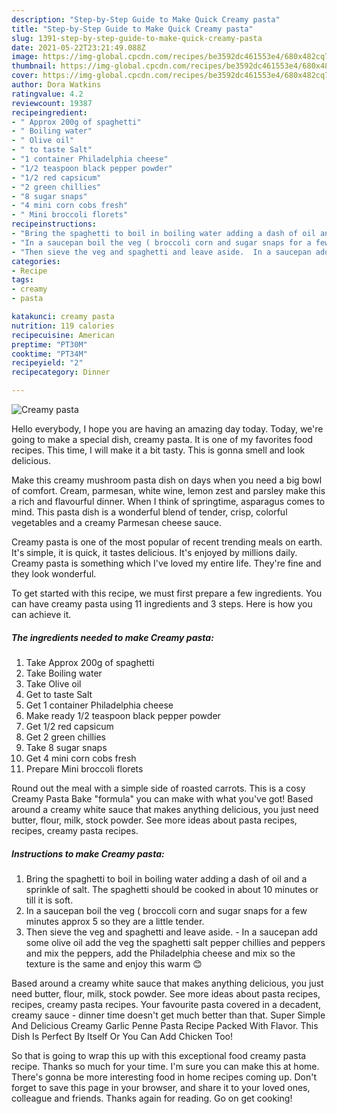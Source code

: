 ```yaml
---
description: "Step-by-Step Guide to Make Quick Creamy pasta"
title: "Step-by-Step Guide to Make Quick Creamy pasta"
slug: 1391-step-by-step-guide-to-make-quick-creamy-pasta
date: 2021-05-22T23:21:49.088Z
image: https://img-global.cpcdn.com/recipes/be3592dc461553e4/680x482cq70/creamy-pasta-recipe-main-photo.jpg
thumbnail: https://img-global.cpcdn.com/recipes/be3592dc461553e4/680x482cq70/creamy-pasta-recipe-main-photo.jpg
cover: https://img-global.cpcdn.com/recipes/be3592dc461553e4/680x482cq70/creamy-pasta-recipe-main-photo.jpg
author: Dora Watkins
ratingvalue: 4.2
reviewcount: 19387
recipeingredient:
- " Approx 200g of spaghetti"
- " Boiling water"
- " Olive oil"
- " to taste Salt"
- "1 container Philadelphia cheese"
- "1/2 teaspoon black pepper powder"
- "1/2 red capsicum"
- "2 green chillies"
- "8 sugar snaps"
- "4 mini corn cobs fresh"
- " Mini broccoli florets"
recipeinstructions:
- "Bring the spaghetti to boil in boiling water adding a dash of oil and a sprinkle of salt. The spaghetti should be cooked in about 10 minutes or till it is soft."
- "In a saucepan boil the veg ( broccoli corn and sugar snaps for a few minutes approx 5 so they are a little tender."
- "Then sieve the veg and spaghetti and leave aside.  In a saucepan add some olive oil add the veg the spaghetti salt pepper chillies and peppers and mix the peppers, add the Philadelphia cheese and mix so the texture is the same and enjoy this warm 😊"
categories:
- Recipe
tags:
- creamy
- pasta

katakunci: creamy pasta 
nutrition: 119 calories
recipecuisine: American
preptime: "PT30M"
cooktime: "PT34M"
recipeyield: "2"
recipecategory: Dinner

---
```



![Creamy pasta](https://img-global.cpcdn.com/recipes/be3592dc461553e4/680x482cq70/creamy-pasta-recipe-main-photo.jpg)

Hello everybody, I hope you are having an amazing day today. Today, we're going to make a special dish, creamy pasta. It is one of my favorites food recipes. This time, I will make it a bit tasty. This is gonna smell and look delicious.

Make this creamy mushroom pasta dish on days when you need a big bowl of comfort. Cream, parmesan, white wine, lemon zest and parsley make this a rich and flavourful dinner. When I think of springtime, asparagus comes to mind. This pasta dish is a wonderful blend of tender, crisp, colorful vegetables and a creamy Parmesan cheese sauce.

Creamy pasta is one of the most popular of recent trending meals on earth. It's simple, it is quick, it tastes delicious. It's enjoyed by millions daily. Creamy pasta is something which I've loved my entire life. They're fine and they look wonderful.


To get started with this recipe, we must first prepare a few ingredients. You can have creamy pasta using 11 ingredients and 3 steps. Here is how you can achieve it.

<!--inarticleads1-->

##### The ingredients needed to make Creamy pasta:

1. Take  Approx 200g of spaghetti
1. Take  Boiling water
1. Take  Olive oil
1. Get  to taste Salt
1. Get 1 container Philadelphia cheese
1. Make ready 1/2 teaspoon black pepper powder
1. Get 1/2 red capsicum
1. Get 2 green chillies
1. Take 8 sugar snaps
1. Get 4 mini corn cobs fresh
1. Prepare  Mini broccoli florets


Round out the meal with a simple side of roasted carrots. This is a cosy Creamy Pasta Bake &#34;formula&#34; you can make with what you&#39;ve got! Based around a creamy white sauce that makes anything delicious, you just need butter, flour, milk, stock powder. See more ideas about pasta recipes, recipes, creamy pasta recipes. 

<!--inarticleads2-->

##### Instructions to make Creamy pasta:

1. Bring the spaghetti to boil in boiling water adding a dash of oil and a sprinkle of salt. The spaghetti should be cooked in about 10 minutes or till it is soft.
1. In a saucepan boil the veg ( broccoli corn and sugar snaps for a few minutes approx 5 so they are a little tender.
1. Then sieve the veg and spaghetti and leave aside.  - In a saucepan add some olive oil add the veg the spaghetti salt pepper chillies and peppers and mix the peppers, add the Philadelphia cheese and mix so the texture is the same and enjoy this warm 😊


Based around a creamy white sauce that makes anything delicious, you just need butter, flour, milk, stock powder. See more ideas about pasta recipes, recipes, creamy pasta recipes. Your favourite pasta covered in a decadent, creamy sauce - dinner time doesn&#39;t get much better than that. Super Simple And Delicious Creamy Garlic Penne Pasta Recipe Packed With Flavor. This Dish Is Perfect By Itself Or You Can Add Chicken Too! 

So that is going to wrap this up with this exceptional food creamy pasta recipe. Thanks so much for your time. I'm sure you can make this at home. There's gonna be more interesting food in home recipes coming up. Don't forget to save this page in your browser, and share it to your loved ones, colleague and friends. Thanks again for reading. Go on get cooking!
